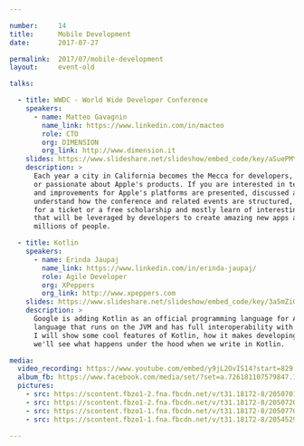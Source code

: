 ```yaml
---

number:     14
title:      Mobile Development
date:       2017-07-27

permalink:  2017/07/mobile-development
layout:     event-old

talks:

  - title: WWDC - World Wide Developer Conference
    speakers:
      - name: Matteo Gavagnin
        name_link: https://www.linkedin.com/in/macteo
        role: CTO
        org: DIMENSION
        org_link: http://www.dimension.it
    slides: https://www.slideshare.net/slideshow/embed_code/key/aSuePMYbkBsl4a
    description: >
      Each year a city in California becomes the Mecca for developers, journalists and engineers working
      or passionate about Apple's products. If you are interested in technology that's where new features
      and improvements for Apple's platforms are presented, discussed and dissected. In this speech you'll
      understand how the conference and related events are structured, why you should consider to apply
      for a ticket or a free scholarship and mostly learn of interesting gems announced during #WWDC17,
      that will be leveraged by developers to create amazing new apps and features used by hundreds of
      millions of people.

  - title: Kotlin
    speakers:
      - name: Erinda Jaupaj
        name_link: https://www.linkedin.com/in/erinda-jaupaj/
        role: Agile Developer
        org: XPeppers
        org_link: http://www.xpeppers.com
    slides: https://www.slideshare.net/slideshow/embed_code/key/3a5mZiGuyqm3g9
    description: >
      Google is adding Kotlin as an official programming language for Android development. Kotlin is a
      language that runs on the JVM and has full interoperability with Java. It costs nothing to adopt!
      I will show some cool features of Kotlin, how it makes developing with Android easy and finally
      we'll see what happens under the hood when we write in Kotlin.

media:
  video_recording: https://www.youtube.com/embed/y9jL2OvIS14?start=829
  album_fb: https://www.facebook.com/media/set/?set=a.726181107579847.1073741844.476076519256975&type=1&l=96d60f3fef
  pictures:
    - src: https://scontent.fbzo1-2.fna.fbcdn.net/v/t31.18172-8/20507016_726181590913132_1949779405719387398_o.jpg?_nc_cat=110&ccb=1-7&_nc_sid=5f2048&_nc_ohc=BmNgUnB10vYAX9rC7_C&_nc_ht=scontent.fbzo1-2.fna&oh=00_AfBdGHS35PWqqlSZa4vdmAebbQLvdhD-vVyZe2xsB8rREA&oe=661833F3
    - src: https://scontent.fbzo1-2.fna.fbcdn.net/v/t31.18172-8/20507200_726181127579845_9210572400518234107_o.jpg?_nc_cat=110&ccb=1-7&_nc_sid=5f2048&_nc_ohc=JZ9B4YlsMdQAX8zXR-2&_nc_ht=scontent.fbzo1-2.fna&oh=00_AfCqfbK7opv1VrkzDLLSpC7w77g1MiUTgxFMfT-LK80YDw&oe=66180B02
    - src: https://scontent.fbzo1-1.fna.fbcdn.net/v/t31.18172-8/20507701_726181240913167_6774327557025851362_o.jpg?_nc_cat=106&ccb=1-7&_nc_sid=5f2048&_nc_ohc=jA9B0wh82WIAX8vZOJk&_nc_ht=scontent.fbzo1-1.fna&oh=00_AfCd_FmpBB0FEyBDsArdFjcY4Bc1dTyc5OEvRmvX-hskWA&oe=6618214F
    - src: https://scontent.fbzo1-1.fna.fbcdn.net/v/t31.18172-8/20545298_726181444246480_2903783800907421197_o.jpg?_nc_cat=100&ccb=1-7&_nc_sid=5f2048&_nc_ohc=XwokaojvU_MAX_G6a2w&_nc_ht=scontent.fbzo1-1.fna&oh=00_AfAggX1UpJQXa1fsPcdvrlIXFMg9ZmrL2PbC2Y7VL_MPCQ&oe=66183466

---
```

